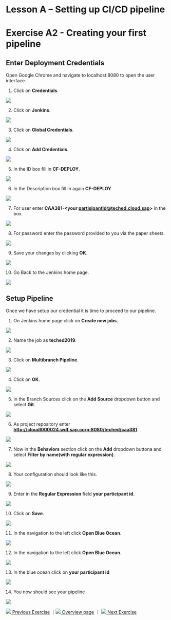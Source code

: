 # Lesson A – Setting up CI/CD pipeline
# Exercise A2 - Creating your first pipeline

## Enter Deployment Credentials
Open Google Chrome and navigate to localhost:8080 to open the user interface.

1. Click on **Credentials**.

![](../../images/a/a2_credentials.png)

2. Click on **Jenkins**.

![](../../images/a/a2_jenkins.png)

3. Click on **Global Credentials**.

![](../../images/a/a2_global_credentials.png)

4. Click on **Add Credentials**.

![](../../images/a/a2_add_credentials.png)


5. In the ID box fill in **CF-DEPLOY**.

![](../../images/a/a2_id_cf_deploy.png)


6. In the Description box fill in again **CF-DEPLOY**.

![](../../images/a/a2_desc_cf_deploy.png)

7. For user enter **CAA381-\<your partisipantId@teched.cloud.sap>** in the box.

![](../../images/a/a2_enter_user.png)

8. For password enter the password provided to you via the paper sheets.

![](../../images/a/a2_enter_pass.png)

9. Save your changes by clicking **OK**.

![](../../images/a/a2_click_ok.png)

10. Go Back to the Jenkins home page.

![](../../images/a/a2_back_to_jenkins.png)

## Setup Pipeline

Once we have setup our credential it is time to proceed to our pipeline. 

1. On Jenkins home page click on **Create new jobs**.

![](../../images/a/a2_create_new-job.png)

2. Name the job as **teched2019**.

![](../../images/a/a2_name_job.png)

3. Click on **Multibranch Pipeline**.

![](../../images/a/a2_multibranch_pipeline.png)


4. Click on **OK**.

![](../../images/a/a2_ok.png)

5. In the Branch Sources click on the **Add Source** dropdown button and select **Git**.

![](../../images/a/a2_source_git.png)

6. As project repository enter **http://cloudl000024.wdf.sap.corp:8080/teched/caa381**.

![](../../images/a/a2_project_repo.png)

7. Now in the **Behaviors** section click on the **Add** dropdown buttona and select **Filter by name(with regular expression)**.

![](../../images/a/a2_filter_by_name.png)

8. Your configuration should look like this.

![](../../images/a/a2_summary_screen.png)

9. Enter in the **Regular Expression** field **your participant id**.

![](../../images/a/a2_porject_id.png)

10. Click on **Save**.

![](../../images/a/a2_click_save.png)

11. In the navigation to the left click **Open Blue Ocean**.

![](../../images/a/a2_open_blue_ocean.png)

12. In the navigation to the left click **Open Blue Ocean**.

![](../../images/a/a2_open_blue_ocean.png)


13. In the blue ocean click on **your participant id**

![](../../images/a/a2_participant-id.png)


14. You now should see your pipeline

![](../../images/a/a2_pipeline.png)




[![](../../images/nav-previous.png) Previous Exercise](../A1/README.md) ｜[![](../../images/nav-home.png) Overview page](../../README.md) ｜ [![](../../images/nav-next.png) Next Exercise](../exercises/prep/B.md)

